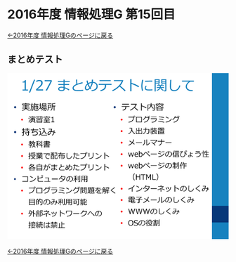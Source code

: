 #  2016年度 情報処理G 第15回目

[←2016年度 情報処理Gのページに戻る](../2016infoG.md)

## まとめテスト

![](test.png)

[←2016年度 情報処理Gのページに戻る](../2016infoG.md)